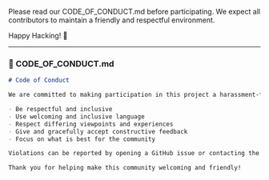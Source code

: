 Please read our CODE_OF_CONDUCT.md
 before participating.
We expect all contributors to maintain a friendly and respectful environment.

Happy Hacking! 🎃


---

### 🧠 CODE_OF_CONDUCT.md

```markdown
# Code of Conduct

We are committed to making participation in this project a harassment-free experience for everyone.

- Be respectful and inclusive  
- Use welcoming and inclusive language  
- Respect differing viewpoints and experiences  
- Give and gracefully accept constructive feedback  
- Focus on what is best for the community  

Violations can be reported by opening a GitHub issue or contacting the maintainers directly.

Thank you for helping make this community welcoming and friendly!
